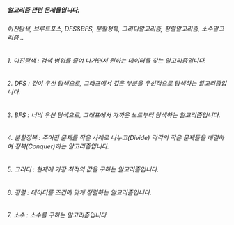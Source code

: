 ##### 알고리즘 관련 문제들입니다.
###### 이진탐색, 브루트포스, DFS&BFS, 분할정복, 그리디알고리즘, 정렬알고리즘, 소수알고리즘...

###### 1. 이진탐색 : 검색 범위를 줄여 나가면서 원하는 데이터를 찾는 알고리즘입니다. 
###### 2. DFS : 깊이 우선 탐색으로, 그래프에서 깊은 부분을 우선적으로 탐색하는 알고리즘입니다.
###### 3. BFS : 너비 우선 탐색으로, 그래프에서 가까운 노드부터 탐색하는 알고리즘입니다.
###### 4. 분할정복 : 주어진 문제를 작은 사례로 나누고(Divide) 각각의 작은 문제들을 해결하여 정복(Conquer)하는 알고리즘입니다.
###### 5. 그리디 : 현재에 가장 최적의 값을 구하는 알고리즘입니다.
###### 6. 정렬 : 데이터를 조건에 맞게 정렬하는 알고리즘입니다.
###### 7. 소수 : 소수를 구하는 알고리즘입니다.
